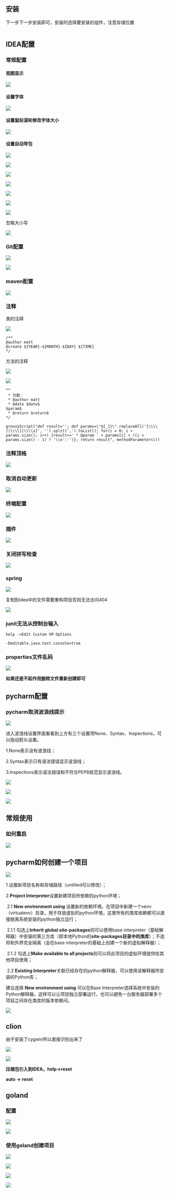 ## 安装



下一步下一步安装即可，安装时选择要安装的组件，注意存储位置



```

```

## IDEA配置

### 常规配置

#### 视图显示

![](https://raw.githubusercontent.com/matt17du/img/main/img/20210108151532.png)



#### 设置字体

![](https://raw.githubusercontent.com/matt17du/img/main/img/20210108151642.png)



#### 设置鼠标滚轮修改字体大小

![](https://raw.githubusercontent.com/matt17du/img/main/img/20210108151755.png)



#### 设置自动导包

![](https://raw.githubusercontent.com/matt17du/img/main/img/20210108152055.png)





![](https://raw.githubusercontent.com/matt17du/img/main/img/20210108152210.png)





![](https://raw.githubusercontent.com/matt17du/img/main/img/20210108152315.png)



![](https://raw.githubusercontent.com/matt17du/img/main/img/20210108152413.png)





![](https://raw.githubusercontent.com/matt17du/img/main/img/20210108152631.png)







![](https://raw.githubusercontent.com/matt17du/img/main/img/20210108152743.png)







![](https://raw.githubusercontent.com/matt17du/img/main/img/20210108152848.png)



忽略大小写

![](https://raw.githubusercontent.com/matt17du/img/main/img/20201228143742.png)



### Git配置

![](https://raw.githubusercontent.com/matt17du/img/main/img/20210108153027.png)





![](https://raw.githubusercontent.com/matt17du/img/main/img/20210108153153.png)



### maven配置

![](https://raw.githubusercontent.com/matt17du/img/main/img/20210108153447.png)





### **注释**

类的注释

![](https://raw.githubusercontent.com/matt17du/img/main/img/20210108161320.png)





```
/** 
@author matt 
@create ${YEAR}-${MONTH}-${DAY} ${TIME} 
*/
```

方法的注释



![](https://raw.githubusercontent.com/matt17du/img/main/img/20210108161611.png)





![](https://raw.githubusercontent.com/matt17du/img/main/img/20210108161502.png)





```
**
 * 功能：
 * @author matt
 * @date $date$
$param$
 * @return $return$
*/
```



```
groovyScript("def result=''; def params=\"${_1}\".replaceAll('[\\\\[|\\\\]|\\\\s]', '').split(',').toList(); for(i = 0; i < params.size(); i++) {result+=' * @param ' + params[i] + ((i < params.size() - 1) ? '\\n':'')}; return result", methodParameters()) 
```



### **注释顶格**

![](https://raw.githubusercontent.com/matt17du/img/main/img/20210109161331.png)





### 取消自动更新

![](https://raw.githubusercontent.com/matt17du/img/main/img/20210108153327.png)





### 终端配置



![](https://raw.githubusercontent.com/matt17du/img/main/img/20201227194012.png)



### 插件

![](https://raw.githubusercontent.com/matt17du/img/main/img/20210108154345.png)



### 关闭拼写检查

![](https://raw.githubusercontent.com/matt17du/img/main/img/20210112143609.png)





### spring

![](https://raw.githubusercontent.com/matt17du/img/main/img/20210108162349.png)



复制到idea中的文件需要重构项目否则无法访问404

![](https://raw.githubusercontent.com/matt17du/img/main/img/20210108175428.png)





### junit无法从控制台输入

```
help ->Edit Custom VM Options

-Deditable.java.test.console=true
```



### **properties文件乱码**

![](https://raw.githubusercontent.com/matt17du/img/main/img/20210501112734.png)



**如果还是不起作用删除文件重新创建即可**









## pycharm配置



### pycharm取消波浪线提示



![](https://raw.githubusercontent.com/matt17du/img/main/img/20210106223216.png)





进入波浪线设置界面看看到上方有三个设置项None、Syntax、Inspections，可以拖动箭头设置。

1.None表示没有波浪线；

2.Syntax表示只有语法错误显示波浪线；

3.Inspections表示语法错误和不符合PEP8规范显示波浪线。







![](https://raw.githubusercontent.com/matt17du/img/main/img/20210107001328.png)





![](https://raw.githubusercontent.com/matt17du/img/main/img/20210107001418.png)





![](https://raw.githubusercontent.com/matt17du/img/main/img/20210107001646.png)





## 常规使用

### 如何重启

![](https://raw.githubusercontent.com/matt17du/img/main/img/20210319231913.png)



## pycharm如何创建一个项目



![](https://raw.githubusercontent.com/matt17du/img/main/img/20201227233243.png)



1.设置新项目名称和存储路径（untitled可以修改）；

2.**Project Interpreter**设置新建项目所依赖的python环境；

​	2.1 **New environment using** 设置新的依赖环境。在项目中新建一个venv（virtualenv）目录，用于存放虚拟的python环境，这里所有的类库依赖都可以直接脱离系统安装的python独立运行；

​		2.1.1 勾选上**Inherit global site-packages**则可以使用base interpreter（基础解释器）中安装的第三方库（即本地Python的**site-packages目录中的类库**）；不选将和外界完全隔离（会在base interpreter的基础上创建一个新的虚拟解释器）；

​		2.1.2 勾选上**Make available to all projects**则可以将此项目的虚拟环境提供给其他项目使用；

​	2.2 **Existing Interpreter**关联已经存在的python解释器，可以使用该解释器所安装的Python库；

建议选择 **New environment using** 可以在Base Interpreter选择系统中安装的Python解释器，这样可以让项目独立部署运行，也可以避免一台服务器部署多个项目之间存在类库的版本依赖问。





![](https://raw.githubusercontent.com/matt17du/img/main/img/20210107004019.png)





## clion

由于安装了cygwin所以直接识别出来了





![](https://raw.githubusercontent.com/matt17du/img/main/img/20210320210246.png)





![](https://raw.githubusercontent.com/matt17du/img/main/img/20210320210538.png)







**压缩包引入到IDEA，help->reset**

**auto -> reset**





## goland



### 配置



![](https://raw.githubusercontent.com/matt17du/img/main/img/20210521103340.png)









![](https://raw.githubusercontent.com/matt17du/img/main/img/20210521103319.png)





### 使用goland创建项目



![](https://raw.githubusercontent.com/matt17du/img/main/img/20210521103117.png)





![](https://raw.githubusercontent.com/matt17du/img/main/img/20210521103217.png)











![](https://raw.githubusercontent.com/matt17du/img/main/img/20210521103908.png)







![](https://raw.githubusercontent.com/matt17du/img/main/img/20210521103926.png)